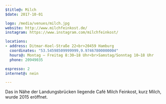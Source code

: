 ```yaml
---
$title@: Milch
$date: 2017-10-01

logo: /media/venues/milch.jpg
website: http://www.milchfeinkost.de/
instagram: https://www.instagram.com/milchfeinkost/

locations:
- address: Ditmar-Koel-Straße 22<br>20459 Hamburg
  coordinates: "53.54598509999999,9.97467800000004"
  hours@: Montag – Freitag 8:30–18 Uhr<br>Samstag/Sonntag 10–18 Uhr
  phone: 20949035

espresso: 2
internet@: nein

---
```

Das in Nähe der Landungsbrücken liegende Café Milch Feinkost, kurz Milch, wurde 2015 eröffnet.
